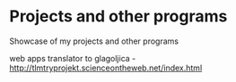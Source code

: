 # Projects and other programs
Showcase of my projects and other programs

web apps
translator to glagoljica - http://tlmtryprojekt.scienceontheweb.net/index.html
